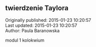## twierdzenie Taylora   
Originally published: 2015-01-23 10:20:57  
Last updated: 2015-01-23 10:20:57  
Author: Paula Baranowska  
  
modul 1 kolokwium